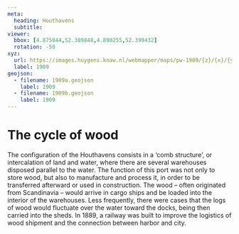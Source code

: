 ```yaml
---
meta:
  heading: Houthavens
  subtitle: 
viewer:
  bbox: [4.875044,52.389848,4.890255,52.399432]
  rotation: -50
xyz:
  url: https://images.huygens.knaw.nl/webmapper/maps/pw-1909/{z}/{x}/{y}.png
  label: 1909
geojson:
  - filename: 1909a.geojson
    label: 1909
  - filename: 1909b.geojson
    label: 1909
---
```

# The cycle of wood
The configuration of the Houthavens consists in a ‘comb structure’, or intercalation of land and water, where there are several warehouses disposed parallel to the water. The function of this port was not only to store wood, but also to manufacture and process it, in order to be transferred afterward or used in construction. The wood – often originated from Scandinavia – would arrive in cargo ships and be loaded into the interior of the warehouses. Less frequently, there were cases that the logs of wood would fluctuate over the water toward the docks, being then carried into the sheds. In 1889, a railway was built to improve the logistics of wood shipment and the connection between harbor and city. 

